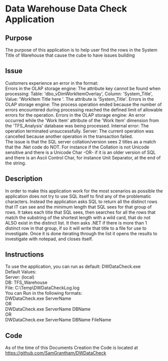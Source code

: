
# Data Warehouse Data Check Application

## Purpose
The purpose of this application is to help user find the rows in the System Title of Warehouse that cause the cube to have issues building

## Issue 
Customers experience an error in the format:<br />
Errors in the OLAP storage engine: The attribute key cannot be found when processing: Table: 'dbo_vDimWorkItemOverlay', Column: 'System_Title', Value: 'WorkItem Title here '. The attribute is 'System_Title'. Errors in the OLAP storage engine: The process operation ended because the number of errors encountered during processing reached the defined limit of allowable errors for the operation. Errors in the OLAP storage engine: An error occurred while the 'Work Item' attribute of the 'Work Item' dimension from the 'TFS_Analysis' database was being processed. Internal error: The operation terminated unsuccessfully. Server: The current operation was cancelled because another operation in the transaction failed.<br />
The issue is that the SQL server collation/version sees 2 titles as a match that the .Net code do NOT.
For instance if the Collation is not Unicode sensitive and there is a Unicode Char -OR- if it is an older version of SQL and there is an Ascii Control Char, for instance Unit Separator, at the end of the string. 

## Description
In order to make this application work for the most scenarios as possible the application does not try to use SQL itself to find any of the problematic characters.  Instead the application asks SQL to return all the distinct rows that IT can see and the minimum length that SQL sees for that group of rows.  It takes each title that SQL sees, then searches for all the rows that match the substring of the shortest length with a wild card, that do not ALSO exist in the distinct list.  It then asks .NET if there is more than 1 distinct row in that group, if so it will write that title to a file for use to investigate.  Once it is done iterating through the list it opens the results to investigate with notepad, and closes itself.

## Instructions
To use the application, you can run as default: DWDataCheck.exe<br />
Default Values:<br />
Server: (local)<br />
DB: TFS_Warehouse<br />
File: C:\Temp\DWDataCheckLog.log<br />
You can Run in the following formats:<br />
DWDataCheck.exe ServerName<br />
OR<br />
DWDataCheck.exe ServerName DBName<br />
OR<br />
DWDataCheck.exe ServerName DBName FileName<br />

## Code
As of the time of this Documents Creation the Code is located at https://github.com/SamGrantham/DWDataCheck


